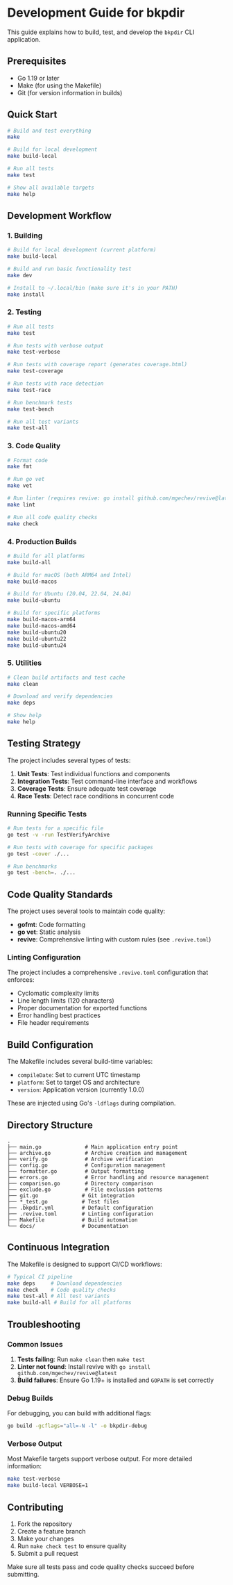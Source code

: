 # Development Guide for bkpdir

This guide explains how to build, test, and develop the `bkpdir` CLI application.

## Prerequisites

- Go 1.19 or later
- Make (for using the Makefile)
- Git (for version information in builds)

## Quick Start

```bash
# Build and test everything
make

# Build for local development
make build-local

# Run all tests
make test

# Show all available targets
make help
```

## Development Workflow

### 1. Building

```bash
# Build for local development (current platform)
make build-local

# Build and run basic functionality test
make dev

# Install to ~/.local/bin (make sure it's in your PATH)
make install
```

### 2. Testing

```bash
# Run all tests
make test

# Run tests with verbose output
make test-verbose

# Run tests with coverage report (generates coverage.html)
make test-coverage

# Run tests with race detection
make test-race

# Run benchmark tests
make test-bench

# Run all test variants
make test-all
```

### 3. Code Quality

```bash
# Format code
make fmt

# Run go vet
make vet

# Run linter (requires revive: go install github.com/mgechev/revive@latest)
make lint

# Run all code quality checks
make check
```

### 4. Production Builds

```bash
# Build for all platforms
make build-all

# Build for macOS (both ARM64 and Intel)
make build-macos

# Build for Ubuntu (20.04, 22.04, 24.04)
make build-ubuntu

# Build for specific platforms
make build-macos-arm64
make build-macos-amd64
make build-ubuntu20
make build-ubuntu22
make build-ubuntu24
```

### 5. Utilities

```bash
# Clean build artifacts and test cache
make clean

# Download and verify dependencies
make deps

# Show help
make help
```

## Testing Strategy

The project includes several types of tests:

1. **Unit Tests**: Test individual functions and components
2. **Integration Tests**: Test command-line interface and workflows
3. **Coverage Tests**: Ensure adequate test coverage
4. **Race Tests**: Detect race conditions in concurrent code

### Running Specific Tests

```bash
# Run tests for a specific file
go test -v -run TestVerifyArchive

# Run tests with coverage for specific packages
go test -cover ./...

# Run benchmarks
go test -bench=. ./...
```

## Code Quality Standards

The project uses several tools to maintain code quality:

- **gofmt**: Code formatting
- **go vet**: Static analysis
- **revive**: Comprehensive linting with custom rules (see `.revive.toml`)

### Linting Configuration

The project includes a comprehensive `.revive.toml` configuration that enforces:

- Cyclomatic complexity limits
- Line length limits (120 characters)
- Proper documentation for exported functions
- Error handling best practices
- File header requirements

## Build Configuration

The Makefile includes several build-time variables:

- `compileDate`: Set to current UTC timestamp
- `platform`: Set to target OS and architecture
- `version`: Application version (currently 1.0.0)

These are injected using Go's `-ldflags` during compilation.

## Directory Structure

```
.
├── main.go              # Main application entry point
├── archive.go           # Archive creation and management
├── verify.go            # Archive verification
├── config.go            # Configuration management
├── formatter.go         # Output formatting
├── errors.go            # Error handling and resource management
├── comparison.go        # Directory comparison
├── exclude.go           # File exclusion patterns
├── git.go              # Git integration
├── *_test.go           # Test files
├── .bkpdir.yml         # Default configuration
├── .revive.toml        # Linting configuration
├── Makefile            # Build automation
└── docs/               # Documentation
```

## Continuous Integration

The Makefile is designed to support CI/CD workflows:

```bash
# Typical CI pipeline
make deps     # Download dependencies
make check    # Code quality checks
make test-all # All test variants
make build-all # Build for all platforms
```

## Troubleshooting

### Common Issues

1. **Tests failing**: Run `make clean` then `make test`
2. **Linter not found**: Install revive with `go install github.com/mgechev/revive@latest`
3. **Build failures**: Ensure Go 1.19+ is installed and `GOPATH` is set correctly

### Debug Builds

For debugging, you can build with additional flags:

```bash
go build -gcflags="all=-N -l" -o bkpdir-debug
```

### Verbose Output

Most Makefile targets support verbose output. For more detailed information:

```bash
make test-verbose
make build-local VERBOSE=1
```

## Contributing

1. Fork the repository
2. Create a feature branch
3. Make your changes
4. Run `make check test` to ensure quality
5. Submit a pull request

Make sure all tests pass and code quality checks succeed before submitting. 